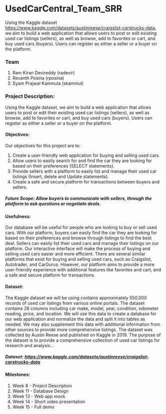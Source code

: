 # UsedCarCentral_Team_SRR
Using the Kaggle dataset https://www.kaggle.com/datasets/austinreese/craigslist-carstrucks-data, we aim to build a web application that allows users to post or edit existing used car listings (sellers), as well as browse, add to favorites or cart, and buy used cars (buyers). Users can register as either a seller or a buyer on the platform.

### Team
1. Ram Kiran Devireddy (radevir)
2. Revanth Posina (rposina)
3. Syam Prajwal Kammula (skammul)

### Project Description:
Using the Kaggle dataset, we aim to build a web application that allows users to post or edit their existing used car listings (sellers), as well as browse, add to favorites or cart, and buy used cars (buyers). Users can register as either a seller or a buyer on the platform.
#### Objectives:
Our objectives for this project are to:
1.	Create a user-friendly web application for buying and selling used cars.
2.	Allow users to easily search for and find the car they are looking for based on their preferences (SELECT statements).
3.	Provide sellers with a platform to easily list and manage their used car listings (Insert, delete and Update statements).
4.	Create a safe and secure platform for transactions between buyers and sellers.
##### Future Scope: Allow buyers to communicate with sellers, through the platform to ask questions or negotiate deals.
#### Usefulness:
Our database will be useful for people who are looking to buy or sell used cars. With our platform, buyers can easily find the car they are looking for based on their preferences and browse through listings to find the best deal. Sellers can easily list their used cars and manage their listings on our platform. Our interactive interface will make the process of buying and selling used cars easier and more efficient.
There are several similar platforms that exist for buying and selling used cars, such as Craigslist, Autotrader, and CarGurus. However, our platform aims to provide a more user-friendly experience with additional features like favorites and cart, and a safe and secure platform for transactions.
#### Dataset:
The Kaggle dataset we will be using contains approximately 550,000 records of used car listings from various online portals. The dataset contains 26 columns including car make, model, year, condition, odometer reading, price, and location. We will use this data to create a database for our web application and normalize the data and split it into tables as needed. We may also supplement this data with additional information from other sources to provide more comprehensive listings.
The dataset was collected by Austin Reese and published on Kaggle in 2019. The purpose of the dataset is to provide a comprehensive collection of used car listings for research and analysis...
##### Dataset: https://www.kaggle.com/datasets/austinreese/craigslist-carstrucks-data

#### Milestones:

1.	Week 8 - Project Description
2.	Week 11 - Database Design
3.	Week 13 - Web app mock
4.	Week 14 - Short video presentation
5.	Week 15 - Full demo
